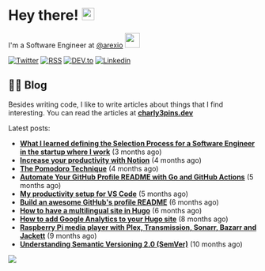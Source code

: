 
# Hey there! <img src="https://media.giphy.com/media/hvRJCLFzcasrR4ia7z/giphy.gif" width="25px">

I'm a Software Engineer at <a href="https://github.com/arexio">@arexio</a> <img src="https://media.giphy.com/media/WUlplcMpOCEmTGBtBW/giphy.gif" width="30">

[![Twitter](https://img.shields.io/badge/Twitter-1DA1F2?style=for-the-badge&logo=twitter&logoColor=white)](https://twitter.com/intent/follow?screen_name=charly3pins)
[![RSS](https://img.shields.io/badge/RSS-FFA500?style=for-the-badge&logo=rss&logoColor=white)](https://charly3pins.dev)
[![DEV.to](https://img.shields.io/badge/dev.to-0A0A0A?style=for-the-badge&logo=dev.to&logoColor=white)](https://dev.to/charly3pins)
[![Linkedin](https://img.shields.io/badge/LinkedIn-0077B5?style=for-the-badge&logo=linkedin&logoColor=white)](https://www.linkedin.com/in/carlesfuste/)

## 👨‍💻 Blog

Besides writing code, I like to write articles about things that I find interesting. You can read the articles at **[charly3pins.dev](https://charly3pins.dev)**

Latest posts:
- **[What I learned defining the Selection Process for a Software Engineer in the startup where I work](https://charly3pins.dev/blog/what-i-learned-defining-the-selection-process-for-a-software-engineer-in-the-startup-where-i-work/)** (3 months ago)
- **[Increase your productivity with Notion](https://charly3pins.dev/blog/increase-your-productivity-with-notion/)** (4 months ago)
- **[The Pomodoro Technique](https://charly3pins.dev/blog/the-pomodoro-technique/)** (4 months ago)
- **[Automate Your GitHub Profile README with Go and GitHub Actions](https://charly3pins.dev/blog/automate-your-github-profile-readme-with-go-and-github-actions/)** (5 months ago)
- **[My productivity setup for VS Code](https://charly3pins.dev/blog/my-productivity-setup-for-vs-code/)** (5 months ago)
- **[Build an awesome GitHub's profile README](https://charly3pins.dev/blog/build-an-awesome-github-profile-readme/)** (6 months ago)
- **[How to have a multilingual site in Hugo](https://charly3pins.dev/blog/how-to-have-a-multilingual-site-in-hugo/)** (6 months ago)
- **[How to add Google Analytics to your Hugo site](https://charly3pins.dev/blog/how-to-add-google-analytics-to-your-hugo-site/)** (8 months ago)
- **[Raspberry Pi media player with Plex, Transmission, Sonarr, Bazarr and Jackett](https://charly3pins.dev/blog/raspberry-pi-media-player-with-plex-transmission-sonarr-bazarr-and-jackett/)** (9 months ago)
- **[Understanding Semantic Versioning 2.0 (SemVer)](https://charly3pins.dev/blog/understanding-semantic-versionin-2.0-semver/)** (10 months ago)


![](https://media.giphy.com/media/OPYnG3Xf8zLag/giphy.gif)
